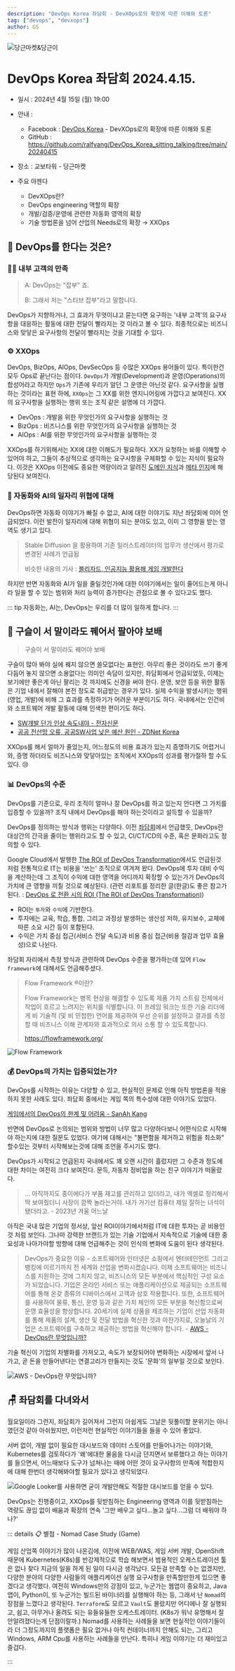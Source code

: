 ```yaml
---
description: "DevOps Korea 좌담회 - DevXOps로의 확장에 따른 이해와 토론"
tag: ["devops", "devxops"]
author: GS
---
```




![당근마켓&당근이](https://raw.githubusercontent.com/Great-Stone/images/master/picgo/Monosnap%20Image%202024-04-17%2011-15-58.png)



# DevOps Korea 좌담회 2024.4.15.

- 일시 : 2024년 4월 15일 (월) 19:00

- 안내 : 
  - Facebook : [DevOps Korea](https://www.facebook.com/groups/TeAnE/permalink/3019729564829401/) - DevXOps로의 확장에 따른 이해와 토론
  - GitHub : <https://github.com/ralfyang/DevOps_Korea_sitting_talking/tree/main/20240415>

- 장소 : 교보타워 - 당근마켓
- 주요 아젠다
  - DevXOps란?
  - DevOps engineering 역할의 확장
  - 개발/검증/운영에 관련한 자동화 영역의 확장
  - 기술 방법론을 넘어 산업의 Needs로의 확장 → XXOps



## 🚀 DevOps를 한다는 것은?



### 🤝🏻 내부 고객의 만족

> A: DevOps는 "잡부" 죠.
>
> B: 그래서 저는 "스티브 잡부"라고 말합니다.

DevOps가 지향하거나, 그 효과가 무엇이냐고 묻는다면 요구하는 '내부 고객'의 요구사항을 대응하는 활동에 대한 전달이 빨라지는 것 이라고 볼 수 있다. 최종적으로는 비즈니스와 맞닿은 요구사항의 전달이 빨라지는 것을 기대할 수 있다.



### ⚙️ XXOps

DevOps, BizOps, AIOps, DevSecOps 등 수많은 XXOps 용어들이 있다. 특이한건 모두 Ops로 끝난다는 점이다. `DevOps`가 개발(Development)과 운영(Operations)의 합성어라고 하지만 `Ops`가 기존에 우리가 알던 그 운영은 아닌것 같다. 요구사항을 실행하는 것이라는 표현 하에, `XXOps`는 그 XX를 위한 엔지니어링에 가깝다고 보여진다. XX의 요구사항을 실행하는 행위 또는 조직 같은 설명에 더 가깝다.

- DevOps : 개발을 위한 무엇인가의 요구사항을 실행하는 것
- BizOps : 비즈니스를 위한 무엇인가의 요구사항을 실행하는 것
- AIOps : AI를 위한 무엇인가의 요구사항을 실행하는 것



XXOps를 하기위해서는 XX에 대한 이해도가 필요하다. XX가 요청하는 바를 이해할 수 있어야 하고, 그들이 추상적으로 생각하는 요구사항을 구체화할 수 있는 지식이 필요하다. 이것은 XXOps 이전에도 중요한 역량이라고 알려진 [도메인 지식](https://ko.wikipedia.org/wiki/%EB%8F%84%EB%A9%94%EC%9D%B8_%EC%A7%80%EC%8B%9D)과 [메타 인지](https://ko.wikipedia.org/wiki/%EB%A9%94%ED%83%80%EC%9D%B8%EC%A7%80)에 해당된다 보여진다.



### 🤖 자동화와 AI의 일자리 위협에 대해

DevOps하면 자동화 이야기가 빠질 수 없고, AI에 대한 이야기도 지난 좌담회에 이어 언급되었다. 이런 발전이 일자리에 대해 위협이 되는 분야도 있고, 이미 그 영향을 받는 영역도 생기고 있다.

> Stable Diffusion 을 활용하여 기존 일러스트레이터의 업무가 생산에서 평가로 변경된 사례가 언급됨
>
> 비슷한 내용의 기사 : [블리자드, 인공지능 활용해 게임 개발한다](https://www.gameple.co.kr/news/articleView.html?idxno=205872)

하지만 반면 자동화와 AI가 일을 줄일것인가에 대한 이야기에서는 일이 줄어드는게 아니라 일을 할 수 있는 범위와 처리 능력이 증가한다는 관점으로 볼 수 있다고도 했다.

::: tip
자동화는, AI는, DevOps는 우리를 더 많이 일하게 합니다.
:::

## 🔮 구슬이 서 말이라도 꿰어서 팔아야 보배

> 구슬이 서 말이라도 꿰어야 보배

구슬이 많아 봐야 실에 꿰지 않으면 쓸모없다는 표현인. 아무리 좋은 것이라도 쓰기 좋게 다듬어 놓지 않으면 소용없다는 의미인 속담이 있지만, 좌담회에서 언급되었듯, 이제는 보기에만 좋은게 아닌 팔리는 것 까지에도 신경을 써야 한다. 운영, 보안 등을 위한 활동은 기업 내에서 잘해야 본전 정도로 취급받는 경우가 있다. 실제 수익을 발생시키는 행위(영업, 개발)에 비해 그 효과를 측정하기가 어려운 부분이기도 하다. 국내에서는 인건비와 소프트웨어 개발 활동에 대해 인색한 편이기도 하다. 

- [SW개발 단가 인상 속도내야 - 전자신문](https://www.etnews.com/20240405000170)
- [공공 전산망 오류, 공공SW사업 낮은 예산 원인 - ZDNet Korea](https://zdnet.co.kr/view/?no=20231214164555)



XXOps를 해서 얼마가 줄었는지, 어느정도의 비용 효과가 있는지 증명하기도 어렵거니와, 증명 하더라도 비즈니스와 맞닿아있는 조직에서 XXOps의 성과를 평가절하 할 수도 있다. 😢



### 📊 DevOps의 수준

DevOps를 기준으로, 우리 조직이 얼마나 잘 DevOps를 하고 있는지 안다면 그 가치를 입증할 수 있을까? 조직 내에서 DevOps를 해야 하는것이라고 설득할 수 있을까?

DevOps를 정의하는 방식과 행위는 다양하다. 이전 [좌담회](https://docmoa.github.io/06-etc/class/devops-discussion-20240213.html#%F0%9F%91%B7%E2%80%8D%E2%99%80%EF%B8%8F-%E1%84%80%E1%85%A9%E1%84%86%E1%85%B5%E1%86%AB-1-%E1%84%82%E1%85%A1%E1%84%8B%E1%85%B4-%E1%84%8C%E1%85%A1%E1%84%85%E1%85%B5%E1%84%85%E1%85%B3%E1%86%AF-%E1%84%8B%E1%85%B1%E1%84%92%E1%85%A7%E1%86%B8%E1%84%92%E1%85%A1%E1%84%82%E1%85%B3%E1%86%AB%E1%84%80%E1%85%A1)에서 언급했듯, DevOps란 대상간의 간극을 줄이는 행위라고도 할 수 있고, CI/CT/CD의 수준, 혹은 문화라고도 정의할 수 있다.

Google Cloud에서 발행한 [The ROI of DevOps Transformation](https://services.google.com/fh/files/misc/whitepaper_roi_of_devops_transformation_2020_google_cloud.pdf)에서도 언급된것 처럼 전통적으로 IT는 비용을 '쓰는' 조직으로 여겨져 왔다. DevOps에 투자 대비 수익을 계산하는데 그 조직이 수익에 대한 영역을 어디까지 확장할 수 있는가가 DevOps의 가치에 큰 영향을 끼칠 것으로 예상된다. (관련 리포트를 정리한 글(한글)도 좋은 참고가 된다. : [DevOps 로 전환 시의 ROI (The ROI of DevOps Transformation)](https://medium.com/proofer-blog/%EB%B2%88%EC%97%AD-devops-%EB%A1%9C-%EC%A0%84%ED%99%98-%EC%8B%9C%EC%9D%98-roi-the-roi-of-devops-transformation-9105b240247b))

- ROI는 `투자`와 `수익`에 기반한다.
- 투자에는 교육, 학습, 통합, 그리고 과정상 발생하는 생산성 저하, 유지보수, 교체에 따른 소요 시간 등이 포함된다.
- 수익은 가치 중심 접근(서비스 전달 속도)과 비용 중심 접근(비용 절감과 업무 효율성)으로 나뉜다.


좌담회 자리에서 측정 방식과 관련하여 DevOps 수준을 평가하는데 있어 `Flow framework`에 대해서도 언급해주셨다.

> Flow Framework ®이란?
>
> Flow Framework는 병목 현상을 해결할 수 있도록 제품 가치 스트림 전체에서 작업이 흐르고 느려지는 위치를 식별합니다. 이 프레임 워크는 또한 기술 리더에게 비 기술적 (및 비 민첩한) 언어를 제공하여 우선 순위를 설정하고 결과를 측정 할 때 비즈니스 이해 관계자와 효과적으로 의사 소통 할 수 있도록합니다.
>
> <https://flowframework.org/>

![Flow Framework](https://raw.githubusercontent.com/Great-Stone/images/master/picgo/Flow-Framework-poster-v.313.png)

### 💰 DevOps의 가치는 입증되었는가?

DevOps를 시작하는 이유는 다양할 수 있고, 현실적인 문제로 인해 아직 방법론을 적용하지 못한 사례도 있다. 좌담회 중에서는 게임 쪽의 특수성에 대한 이야기도 있었다.

[게임에서의 DevOps의 한계 및 어려움 - SanAh Kang](https://www.facebook.com/groups/TeAnE/permalink/3020893821379642/)

반면에 DevOps로 논의되는 범위와 방법이 너무 많고 다양하다보니 어떤식으로 시작해야 하는지에 대한 질문도 있었다. 여기에 대해서는 "불편함을 제거하고 위험을 최소화" 할수있는 것부터 시작해보는것에 대해 조언을 주시기도 했다.

DevOps가 시작되고 언급된지 국내에서도 꽤 오랜 시간이 흘렀지만 그 수준과 정도에 대한 차이는 여전히 크다 보여진다. 문득, 자동차 정비업을 하는 친구 이야기가 떠올랐다.

> ... 아직까지도 종이에다가 부품 재고를 관리하고 있더라고, 내가 엑셀로 정리해서 딱 보여줬더니 사장이 깜짝 놀라는거야. 내가 거기선 컴퓨터 제일 잘하는 녀석이 됐더라고. - 2023년 겨울 어느날



아직은 국내 많은 기업의 정서상, 앞선 ROI이야기에서처럼 IT에 대한 투자는 곧 비용인것 처럼 보인다. 그나마 강력한 브랜드가 있는 기술 기업에서 지속적으로 기술에 대한 중요성과 나아가야할 방향에 대해 언급해주는 것이 인식의 변화에 도움이 된다 생각된다.

> DevOps가 중요한 이유 - 소프트웨어와 인터넷은 쇼핑에서 엔터테인먼트 그리고 뱅킹에 이르기까지 전 세계와 산업을 변화시켰습니다. 이제 소프트웨어는 비즈니스를 지원하는 것에 그치지 않고, 비즈니스의 모든 부분에서 핵심적인 구성 요소가 되었습니다. 기업은 온라인 서비스 또는 애플리케이션으로 제공되는 소프트웨어를 통해 온갖 종류의 디바이스에서 고객과 상호 작용합니다. 또한, 소프트웨어를 사용하여 물류, 통신, 운영 등과 같은 가치 체인의 모든 부분을 혁신함으로써 운영 효율성을 향상합니다. 20세기에 실제 상품을 제조하는 기업이 산업 자동화를 통해 제품의 설계, 생산 및 전달 방법을 혁신한 것과 마찬가지로, 오늘날의 기업은 소프트웨어를 구축하고 제공하는 방법을 혁신해야 합니다. - [AWS - DevOps란 무엇입니까?](https://aws.amazon.com/ko/devops/what-is-devops/)

기술 혁신이 기업의 차별화를 가져오고, 속도가 보장되어야 변화하는 시장에서 앞서 나가고, 곧 돈을 만들어낸다는 연결고리가 만들지는 것도 '문화'의 일부일 것으로 보인다.

![AWS - DevOps란 무엇입니까?](https://raw.githubusercontent.com/Great-Stone/images/master/picgo/DevOps_feedback-diagram.ff668bfc299abada00b2dcbdc9ce2389bd3dce3f.png)



## 🪑 좌담회를 다녀와서

월요일이라 그런지, 좌담회가 길어져서 그런지 아쉽게도 그날은 뒷풀이할 분위기는 아니였던것 같아 아쉬웠지만, 이런저런 현실적인 이야기들을 들을 수 있어 좋았다.

서버 없이, 개발 없이 필요한 대시보드와 데이터 스토어를 만들어나가는 이야기와, Kubernetes를 검토하다가 '왜'에대한 물음을 다시금 던지면서 보류했다고 하는 이야기를 들으면서, 어느때보다 도구가 넘쳐나는 때에 어떤 것이 요구사항의 만족에 적합한지에 대해 한번더 생각해봐야할 필요가 있다고 생각되었다.

![Google Looker를 사용하면 굳이 개발안해도 적절한 대시보드를 얻을 수 있다.](https://raw.githubusercontent.com/Great-Stone/images/master/picgo/image-20240417150044868.png)

DevOps는 진행중이고, XXOps를 뒷받침하는 Engineering 영역과 이를 뒷받침하는 역량도 끊임 없이 배움과 확장의 연속 '그만 배우고 싶다...놀고 싶다...그럼 더 배워야 하나?'


::: details 📋 별첨 - Nomad Case Study (Game)

게임 산업쪽 이야기가 많이 나온김에, 이전에 WEB/WAS, 게임 서버 개발, OpenShift 때문에 Kubernetes(K8s)를 반강제적으로 학습 해보면서 범용적인 오케스트레이션 툴은 없나 찾다 지금의 일을 하게 된 일이 다시금 생각났다. 모든걸 만족할 수는 없겠지만, 다양한 분야의 다양한 사람들의 애플리케이션 실행 요구사항을 만족할만한게 있으면 좋겠다고 생각했다. 여전히 Windows만의 강점이 있고, 누군가는 웹앱이 중요하고, Java 앱이, Python이, 또 누군가는 빌드된 바이너리를 실행해야 하는 등, 그래서 난 `Nomad`의 장점을 느꼈다고 생각된다. `Terraform`도 모르고 `Vault`도 몰랐지만 어디에나 잘 실행되고, 쉽고, 아무거나 올려도 되는 유들유들한 오케스트레이터. (K8s가 워낙 유명해서 잘 안알려졌다는게 단점이랄까.) Nomad를 사용하는 사례들을 보면 현실적인 이야기들이라 더 그정도까지의 플랫폼은 필요 없거나 아직 컨테이너까지 안해도 되는, 그리고 Windows, ARM Cpu를 사용하는 사례들을 만난다. 특히나 게임 이야기는 더 재미있고 즐겁다.

<PDF url="//docmoa.github.io/pdf/NomadCaseStudy-Game.pdf" zoom="75%"/>
:::